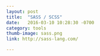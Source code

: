```yaml
---
layout: post
title:  "SASS / SCSS"
date:   2016-03-10 10:28:30 -0700
category: tools
thumb-image: sass.png
link: http://sass-lang.com/

---
```

